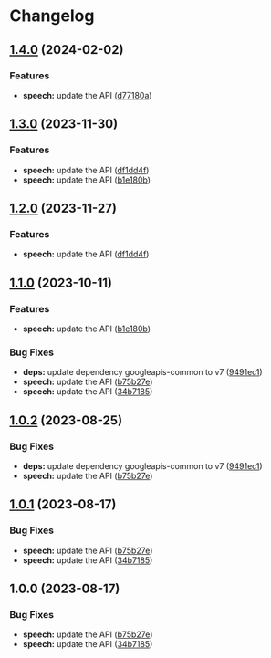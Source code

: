 # Changelog

## [1.4.0](https://github.com/googleapis/google-api-nodejs-client/compare/speech-v1.3.0...speech-v1.4.0) (2024-02-02)


### Features

* **speech:** update the API ([d77180a](https://github.com/googleapis/google-api-nodejs-client/commit/d77180a3781a100ab2fe93ce26f8e4db9e187cff))

## [1.3.0](https://github.com/googleapis/google-api-nodejs-client/compare/speech-v1.2.0...speech-v1.3.0) (2023-11-30)


### Features

* **speech:** update the API ([df1dd4f](https://github.com/googleapis/google-api-nodejs-client/commit/df1dd4f56e5667a1f75fccdc12a4451395a46317))
* **speech:** update the API ([b1e180b](https://github.com/googleapis/google-api-nodejs-client/commit/b1e180bd51cacf67a1e35b05a8fa9bb091c61346))

## [1.2.0](https://github.com/googleapis/google-api-nodejs-client/compare/speech-v1.1.0...speech-v1.2.0) (2023-11-27)


### Features

* **speech:** update the API ([df1dd4f](https://github.com/googleapis/google-api-nodejs-client/commit/df1dd4f56e5667a1f75fccdc12a4451395a46317))

## [1.1.0](https://github.com/googleapis/google-api-nodejs-client/compare/speech-v1.0.2...speech-v1.1.0) (2023-10-11)


### Features

* **speech:** update the API ([b1e180b](https://github.com/googleapis/google-api-nodejs-client/commit/b1e180bd51cacf67a1e35b05a8fa9bb091c61346))


### Bug Fixes

* **deps:** update dependency googleapis-common to v7 ([9491ec1](https://github.com/googleapis/google-api-nodejs-client/commit/9491ec1cdc3c413e7d73edcfcd59cf5c28a7c855))
* **speech:** update the API ([b75b27e](https://github.com/googleapis/google-api-nodejs-client/commit/b75b27e0adccdc6fed87fde047ca0d41b9b2332d))
* **speech:** update the API ([34b7185](https://github.com/googleapis/google-api-nodejs-client/commit/34b7185e7560729117247a6559f2802f5509b16d))

## [1.0.2](https://github.com/googleapis/google-api-nodejs-client/compare/speech-v1.0.1...speech-v1.0.2) (2023-08-25)


### Bug Fixes

* **deps:** update dependency googleapis-common to v7 ([9491ec1](https://github.com/googleapis/google-api-nodejs-client/commit/9491ec1cdc3c413e7d73edcfcd59cf5c28a7c855))
* **speech:** update the API ([b75b27e](https://github.com/googleapis/google-api-nodejs-client/commit/b75b27e0adccdc6fed87fde047ca0d41b9b2332d))

## [1.0.1](https://github.com/googleapis/google-api-nodejs-client/compare/speech-v1.0.0...speech-v1.0.1) (2023-08-17)


### Bug Fixes

* **speech:** update the API ([b75b27e](https://github.com/googleapis/google-api-nodejs-client/commit/b75b27e0adccdc6fed87fde047ca0d41b9b2332d))
* **speech:** update the API ([34b7185](https://github.com/googleapis/google-api-nodejs-client/commit/34b7185e7560729117247a6559f2802f5509b16d))

## 1.0.0 (2023-08-17)


### Bug Fixes

* **speech:** update the API ([b75b27e](https://github.com/googleapis/google-api-nodejs-client/commit/b75b27e0adccdc6fed87fde047ca0d41b9b2332d))
* **speech:** update the API ([34b7185](https://github.com/googleapis/google-api-nodejs-client/commit/34b7185e7560729117247a6559f2802f5509b16d))
